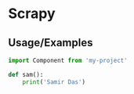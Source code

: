 # Scrapy
## Usage/Examples

```python
import Component from 'my-project'

def sam():
    print('Samir Das')
```
